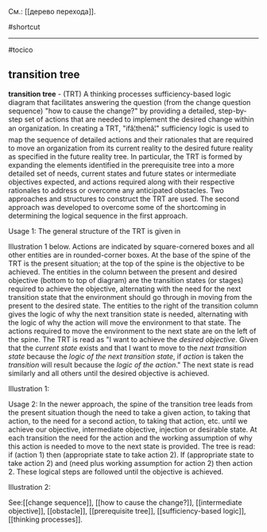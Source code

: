 См.: [[дерево перехода]].

#shortcut




<hr/>

#tocico

## transition tree

<b>transition tree</b> - (TRT) A thinking processes sufficiency-based logic diagram that facilitates answering the question (from the change question sequence) "how to cause the change?" by providing a detailed, step-by-step set of actions that are needed to implement the desired change within an organization.  In creating a TRT, "ifâ¦thenâ¦" sufficiency logic is used to map the sequence of detailed actions and their rationales that are required to move an organization from its current reality to the desired future reality as specified in the future reality tree.  In particular, the TRT is formed by expanding the elements identified in the prerequisite tree into a more detailed set of needs, current states and future states or intermediate objectives expected, and actions required along with their respective rationales to address or overcome any anticipated obstacles. Two approaches and structures to construct the TRT are used.  The second approach was developed to overcome some of the shortcoming in determining the logical sequence in the first approach.
  
Usage 1: The general structure of the TRT is given in 

Illustration 1 below.  Actions are indicated by square-cornered boxes and all other entities are in rounded-corner boxes.  At the base of the spine of the TRT is the present situation; at the top of the spine is the objective to be achieved.  The entities in the column between the present and desired objective (bottom to top of diagram) are the transition states (or stages) required to achieve the objective, alternating with the need for the next transition state that the environment should go through in moving from the present to the desired state.  The entities to the right of the transition column gives the logic of why the next transition state is needed, alternating with the logic of why the action will move the environment to that state.  The actions required to move the environment to the next state are on the left of the spine.  The TRT is read as "I want to achieve the <i>desired objective</i>.  Given that the <i>current state</i> exists and that I want to move to the <i>next transition state</i> because the <i>logic of the next transition state</i>, if <i>action</i> is taken the <i>transition</i> will result because the <i>logic of the action</i>."  The next state is read similarly and all others until the desired objective is achieved. 

Illustration 1: 


  
Usage 2: In the newer approach, the spine of the transition tree leads from the present situation though the need to take a given action, to taking that action, to the need for a second action, to taking that action, etc. until we achieve our objective, intermediate objective, injection or desirable state.  At each transition the need for the action and the working assumption of why this action is needed to move to the next state is provided.  The tree is read: if (action 1) then (appropriate state to take action 2).  If (appropriate state to take action 2) and (need plus working assumption for action 2) then action 2.  These logical steps are followed until the objective is achieved.


Illustration 2:   
 
 


 



See:[[change sequence]], [[how to cause the change?]], [[intermediate objective]], [[obstacle]], [[prerequisite tree]], [[sufficiency-based logic]], [[thinking processes]].
